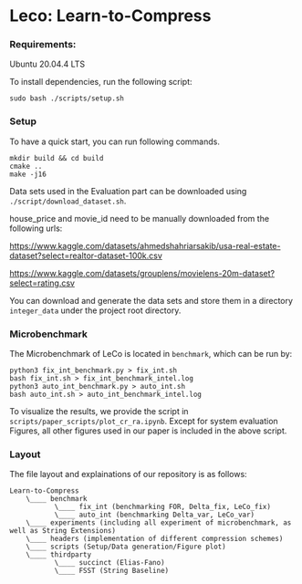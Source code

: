 # Leco: Learn-to-Compress

### Requirements:
Ubuntu 20.04.4 LTS

To install dependencies, run the following script:
```
sudo bash ./scripts/setup.sh
```

### Setup
To have a quick start, you can run following commands.
```
mkdir build && cd build
cmake ..
make -j16
```

Data sets used in the Evaluation part can be downloaded using `./script/download_dataset.sh`.

house_price and movie_id need to be manually downloaded from the following urls:

https://www.kaggle.com/datasets/ahmedshahriarsakib/usa-real-estate-dataset?select=realtor-dataset-100k.csv

https://www.kaggle.com/datasets/grouplens/movielens-20m-dataset?select=rating.csv

You can download and generate the data sets and store them in a directory `integer_data` under the project root directory.

### Microbenchmark
The Microbenchmark of LeCo is located in `benchmark`, which can be run by:
```
python3 fix_int_benchmark.py > fix_int.sh
bash fix_int.sh > fix_int_benchmark_intel.log
python3 auto_int_benchmark.py > auto_int.sh
bash auto_int.sh > auto_int_benchmark_intel.log
```
To visualize the results, we provide the script in `scripts/paper_scripts/plot_cr_ra.ipynb`.
Except for system evaluation Figures, all other figures used in our paper is included in the above script.

### Layout
The file layout and explainations of our repository is as follows:
```
Learn-to-Compress
    \____ benchmark 
           \____ fix_int (benchmarking FOR, Delta_fix, LeCo_fix)
           \____ auto_int (benchmarking Delta_var, LeCo_var)
    \____ experiments (including all experiment of microbenchmark, as well as String Extensions)
    \____ headers (implementation of different compression schemes)
    \____ scripts (Setup/Data generation/Figure plot)
    \____ thirdparty
           \____ succinct (Elias-Fano)
           \____ FSST (String Baseline)
       
```
